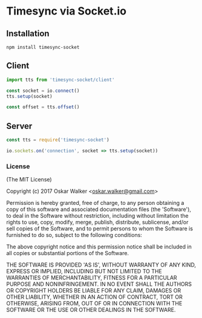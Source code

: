 # Timesync via Socket.io

## Installation
```
npm install timesync-socket
```

## Client
```javascript
import tts from 'timesync-socket/client'

const socket = io.connect()
tts.setup(socket)

const offset = tts.offset()
```

## Server
```javascript
const tts = require('timesync-socket')

io.sockets.on('connection', socket => tts.setup(socket))
```

### License

(The MIT License)

Copyright (c) 2017 Oskar Walker &lt;oskar.walker@gmail.com&gt;

Permission is hereby granted, free of charge, to any person obtaining
a copy of this software and associated documentation files (the
'Software'), to deal in the Software without restriction, including
without limitation the rights to use, copy, modify, merge, publish,
distribute, sublicense, and/or sell copies of the Software, and to
permit persons to whom the Software is furnished to do so, subject to
the following conditions:

The above copyright notice and this permission notice shall be
included in all copies or substantial portions of the Software.

THE SOFTWARE IS PROVIDED 'AS IS', WITHOUT WARRANTY OF ANY KIND,
EXPRESS OR IMPLIED, INCLUDING BUT NOT LIMITED TO THE WARRANTIES OF
MERCHANTABILITY, FITNESS FOR A PARTICULAR PURPOSE AND NONINFRINGEMENT.
IN NO EVENT SHALL THE AUTHORS OR COPYRIGHT HOLDERS BE LIABLE FOR ANY
CLAIM, DAMAGES OR OTHER LIABILITY, WHETHER IN AN ACTION OF CONTRACT,
TORT OR OTHERWISE, ARISING FROM, OUT OF OR IN CONNECTION WITH THE
SOFTWARE OR THE USE OR OTHER DEALINGS IN THE SOFTWARE.
